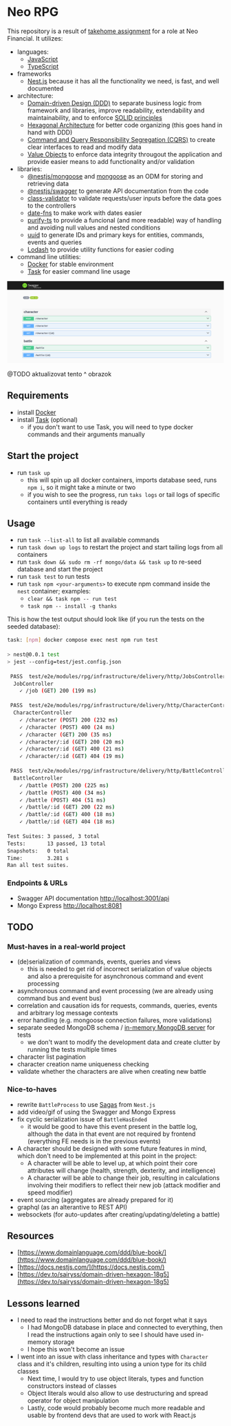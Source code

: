# Neo RPG

This repository is a result of [takehome assignment](./neo-financial-instructions.pdf) for a role at Neo Financial.
It utilizes:

- languages:
  - [JavaScript](https://javascript.info/)
  - [TypeScript](https://www.typescriptlang.org/)
- frameworks
  - [Nest.js](nestjs.com) because it has all the functionality we need, is fast, and well documented
- architecture:
  - [Domain-driven Design (DDD)](https://en.wikipedia.org/wiki/Domain-driven_design) to separate business logic from framework and libraries, improve readability, extendability and maintainability, and to enforce [SOLID principles](https://en.wikipedia.org/wiki/SOLID)
  - [Hexagonal Architecture](https://en.wikipedia.org/wiki/Hexagonal_architecture_(software)) for better code organizing (this goes hand in hand with DDD)
  - [Command and Query Responsibility Segregation (CQRS)](https://en.wikipedia.org/wiki/Command_Query_Responsibility_Segregation) to create clear interfaces to read and modify data
  - [Value Objects](https://en.wikipedia.org/wiki/Value_object) to enforce data integrity througout the application and provide easier means to add functionality and/or validation
- libraries:
  - [@nestjs/mongoose](https://www.npmjs.com/package/@nestjs/mongoose) and [mongoose](https://www.npmjs.com/package/mongoose) as an ODM for storing and retrieving data
  - [@nestjs/swagger](https://www.npmjs.com/package/@nestjs/swagger) to generate API documentation from the code
  - [class-validator](https://www.npmjs.com/package/class-validator) to validate requests/user inputs before the data goes to the controllers
  - [date-fns](https://www.npmjs.com/package/date-fns) to make work with dates easier
  - [purify-ts](https://www.npmjs.com/package/purify-ts) to provide a funcional (and more readable) way of handling and avoiding null values and nested conditions
  - [uuid](https://www.npmjs.com/package/uuid) to generate IDs and primary keys for entities, commands, events and queries
  - [Lodash](https://lodash.com/) to provide utility functions for easier coding
- command line utilities:
  - [Docker](https://www.docker.com/) for stable environment
  - [Task](https://taskfile.dev/) for easier command line usage

![App Screencast](./docs/swagger.png)

@TODO aktualizovat tento ^ obrazok

## Requirements

- install [Docker](https://docs.docker.com/engine/install/)
- install [Task](https://taskfile.dev/installation) (optional)
  - if you don't want to use Task, you will need to type docker commands and their arguments manually

## Start the project

- run `task up`
  - this will spin up all docker containers, imports database seed, runs `npm i`, so it might take a minute or two
  - if you wish to see the progress, run `taks logs` or tail logs of specific containers until everything is ready

## Usage

- run `task --list-all` to list all available commands
- run `task down up logs` to restart the project and start tailing logs from all containers
- run `task down && sudo rm -rf mongo/data && task up` to re-seed database and start the project
- run `task test` to run tests
- run `task npm <your-arguments>` to execute npm command inside the `nest` container; examples:
  - `clear && task npm -- run test`
  - `task npm -- install -g thanks`

This is how the test output should look like (if you run the tests on the seeded database):

```bash
task: [npm] docker compose exec nest npm run test

> nest@0.0.1 test
> jest --config=test/jest.config.json

 PASS  test/e2e/modules/rpg/infrastructure/delivery/http/JobsControllerSpec.ts
  JobController
    ✓ /job (GET) 200 (199 ms)

 PASS  test/e2e/modules/rpg/infrastructure/delivery/http/CharacterControllerSpec.ts
  CharacterController
    ✓ /character (POST) 200 (232 ms)
    ✓ /character (POST) 400 (24 ms)
    ✓ /character (GET) 200 (35 ms)
    ✓ /character/:id (GET) 200 (20 ms)
    ✓ /character/:id (GET) 400 (21 ms)
    ✓ /character/:id (GET) 404 (19 ms)

 PASS  test/e2e/modules/rpg/infrastructure/delivery/http/BattleControllerSpec.ts
  BattleController
    ✓ /battle (POST) 200 (225 ms)
    ✓ /battle (POST) 400 (34 ms)
    ✓ /battle (POST) 404 (51 ms)
    ✓ /battle/:id (GET) 200 (22 ms)
    ✓ /battle/:id (GET) 400 (18 ms)
    ✓ /battle/:id (GET) 404 (18 ms)

Test Suites: 3 passed, 3 total
Tests:       13 passed, 13 total
Snapshots:   0 total
Time:        3.281 s
Ran all test suites.
```

### Endpoints & URLs

- Swagger API documentation [http://localhost:3001/api](http://localhost:3001/api)
- Mongo Express [http://localhost:8081](http://localhost:8081)

## TODO

### Must-haves in a real-world project

- (de)serialization of commands, events, queries and views
  - this is needed to get rid of incorrect serialization of value objects and also a prerequisite for asynchronous command and event processing
- asynchronous command and event processing (we are already using command bus and event bus)
- correlation and causation ids for requests, commands, queries, events and arbitrary log message contexts
- error handling (e.g. mongoose connection failures, more validations)
- separate seeded MongoDB schema / [in-memory MongoDB server](https://www.npmjs.com/package/mongodb-memory-server) for tests
  - we don't want to modify the development data and create clutter by running the tests multiple times
- character list pagination
- character creation name uniqueness checking
- validate whether the characters are alive when creating new battle

### Nice-to-haves

- rewrite `BattleProcess` to use [Sagas](https://docs.nestjs.com/recipes/cqrs#sagas) from `Nest.js`
- add video/gif of using the Swagger and Mongo Express
- fix cyclic serialization issue of `BattleHasEnded`
  - it would be good to have this event present in the battle log, although the data in that event are not required by frontend (everything FE needs is in the previous events)
- A character should be designed with some future features in mind, which don't need to be implemented at this point in the project:
  - A character will be able to level up, at which point their core attributes will change (health, strength, dexterity, and intelligence)
  - A character will be able to change their job, resulting in calculations involving their modifiers to reflect their new job (attack modifier and speed modifier)
- event sourcing (aggregates are already prepared for it)
- graphql (as an alterantive to REST API)
- websockets (for auto-updates after creating/updating/deleting a battle)

## Resources

- [https://www.domainlanguage.com/ddd/blue-book/](https://www.domainlanguage.com/ddd/blue-book/)
- [https://docs.nestjs.com/](https://docs.nestjs.com/)
- [https://dev.to/sairyss/domain-driven-hexagon-18g5](https://dev.to/sairyss/domain-driven-hexagon-18g5)

## Lessons learned

- I need to read the instructions better and do not forget what it says
  - I had MongoDB database in place and connected to everything, then I read the instructions again only to see I should have used in-memory storage
  - I hope this won't become an issue
- I went into an issue with class inheritance and types with `Character` class and it's children, resulting into using a union type for its child classes
  - Next time, I would try to use object literals, types and function constructors instead of classes
  - Object literals would also allow to use destructuring and spread operator for object manipulation
  - Lastly, code would probably become much more readable and usable by frontend devs that are used to work with React.js
